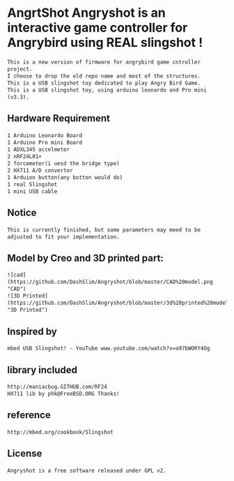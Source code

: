 AngrtShot
    Angryshot is an interactive game controller for Angrybird using REAL slingshot !
===

    This is a new version of firmware for angrybird game cntroller project.
    I choose to drop the old repo name and most of the structures.
    This is a USB slingshot toy dedicated to play Angry Bird Game.
    This is a USB slingshot toy, using arduino leonardo and Pro mini (v3.3).

Hardware Requirement
---
    1 Arduino Leonardo Board
    1 Arduino Pro mini Board
    1 ADXL345 accelmeter
    2 nRF24L01+
    2 forcemeter(i uesd the bridge type)
    2 HX711 A/D convertor
    1 Arduion button(any botton would do)
    1 real Slingshot
    1 mini USB cable

Notice
---
    This is currently finished, but some parameters may meed to be adjusted to fit your implementation.
    
Model by Creo and 3D printed part:
---
    ![cad](https://github.com/DashSlim/Angryshot/blob/master/CAD%20model.png "CAD")
    ![3D Printed](https://github.com/DashSlim/Angryshot/blob/master/3d%20printed%20model.jpg "3D Printed")

Inspired by 
---
    mbed USB Slingshot! - YouTube www.youtube.com/watch?v=a97bWORY4Og

library included
---
    http://maniacbug.GITHUB.com/RF24
    HX711 lib by phk@FreeBSD.ORG Thanks!

reference
---
    http://mbed.org/cookbook/Slingshot

License
---
    Angryshot is a free software released under GPL v2.
